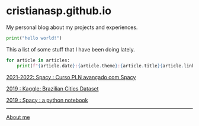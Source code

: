 # cristianasp.github.io

My personal blog about my projects and experiences.

```python
print("hello world!")
```

This a list of some stuff that I have been doing lately.

```python
for article in articles:
    print(f"{article.date}:{article.theme}:{article.title}{article.link}")
```

[2021-2022: Spacy : Curso PLN avançado com Spacy](spacy-course)

[2019 : Kaggle: Brazilian Cities Dataset ](dataset-brazilian-cities)

[2019 : Spacy : a python notebook](spacy-notebook)

---


[About me](about-me)

